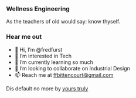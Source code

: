 ### Wellness Engineering

As the teachers of old would say: know thyself.

### Hear me out

- 👋 Hi, I’m @fredfurst
- 👀 I’m interested in Tech
- 🌱 I’m currently learning so much
- 💞️ I’m looking to collaborate on Industrial Design
- 📫 Reach me at ffbittencourt@gmail.com

<!---
fredfurst/fredfurst is a ✨ special ✨ repository because its `README.md` (this file) appears on your GitHub profile.
You can click the Preview link to take a look at your changes.
--->

Dis default no more by [yours truly](mailto:ffbittencourt@gmail.com)
